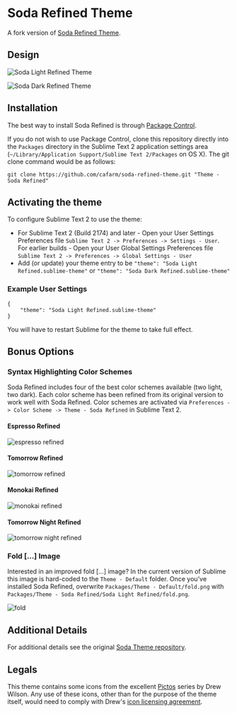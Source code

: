 # Soda Refined Theme

A fork version of [Soda Refined Theme](https://github.com/cafarm/soda-refined-theme).

## Design

![Soda Light Refined Theme](http://i.imgur.com/YTLfO.png)

![Soda Dark Refined Theme](http://i.imgur.com/rYx0h.png)

## Installation

The best way to install Soda Refined is through [Package Control](http://wbond.net/sublime_packages/package_control).

If you do not wish to use Package Control, clone this repository directly into the `Packages` directory in the Sublime Text 2 application settings area (`~/Library/Application Support/Sublime Text 2/Packages` on OS X). The git clone command would be as follows:

    git clone https://github.com/cafarm/soda-refined-theme.git "Theme - Soda Refined"

## Activating the theme

To configure Sublime Text 2 to use the theme:

* For Sublime Text 2 (Build 2174) and later - Open your User Settings Preferences file `Sublime Text 2 -> Preferences -> Settings - User`. For earlier builds - Open your User Global Settings Preferences file `Sublime Text 2 -> Preferences -> Global Settings - User`
* Add (or update) your theme entry to be `"theme": "Soda Light Refined.sublime-theme"` or `"theme": "Soda Dark Refined.sublime-theme"`

### Example User Settings

    {
        "theme": "Soda Light Refined.sublime-theme"
    }

You will have to restart Sublime for the theme to take full effect.

## Bonus Options

### Syntax Highlighting Color Schemes

Soda Refined includes four of the best color schemes available (two light, two dark). Each color scheme has been refined from its original version to work well with Soda Refined. Color schemes are activated via `Preferences -> Color Scheme -> Theme - Soda Refined` in Sublime Text 2.

#### Espresso Refined
![espresso refined](http://i.imgur.com/Jwyrs.png)

#### Tomorrow Refined
![tomorrow refined](http://i.imgur.com/WWnp6.png)

#### Monokai Refined
![monokai refined](http://i.imgur.com/lLFtA.png)

#### Tomorrow Night Refined
![tomorrow night refined](http://i.imgur.com/JpO0q.png)

### Fold [...] Image

Interested in an improved fold [...] image? In the current version of Sublime this image is hard-coded to the `Theme - Default` folder. Once you've installed Soda Refined, overwrite `Packages/Theme - Default/fold.png` with `Packages/Theme - Soda Refined/Soda Light Refined/fold.png`.

![fold](http://i.imgur.com/t1YGB.png)

## Additional Details

For additional details see the original [Soda Theme repository](https://github.com/buymeasoda/soda-theme).

## Legals

This theme contains some icons from the excellent [Pictos](http://pictos.drewwilson.com/) series by Drew Wilson. Any use of these icons, other than for the purpose of the theme itself, would need to comply with Drew's [icon licensing agreement](http://stockart.drewwilson.com/license/).